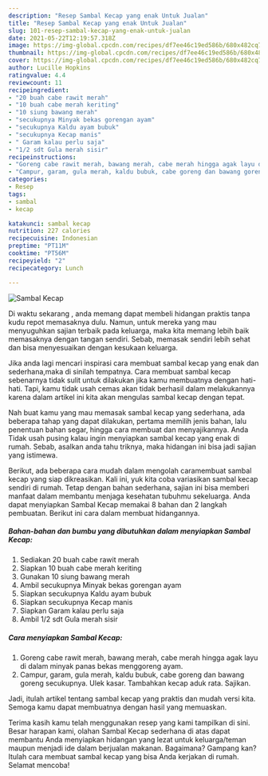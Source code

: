 ```yaml
---
description: "Resep Sambal Kecap yang enak Untuk Jualan"
title: "Resep Sambal Kecap yang enak Untuk Jualan"
slug: 101-resep-sambal-kecap-yang-enak-untuk-jualan
date: 2021-05-22T12:19:57.318Z
image: https://img-global.cpcdn.com/recipes/df7ee46c19ed586b/680x482cq70/sambal-kecap-foto-resep-utama.jpg
thumbnail: https://img-global.cpcdn.com/recipes/df7ee46c19ed586b/680x482cq70/sambal-kecap-foto-resep-utama.jpg
cover: https://img-global.cpcdn.com/recipes/df7ee46c19ed586b/680x482cq70/sambal-kecap-foto-resep-utama.jpg
author: Lucille Hopkins
ratingvalue: 4.4
reviewcount: 11
recipeingredient:
- "20 buah cabe rawit merah"
- "10 buah cabe merah keriting"
- "10 siung bawang merah"
- "secukupnya Minyak bekas gorengan ayam"
- "secukupnya Kaldu ayam bubuk"
- "secukupnya Kecap manis"
- " Garam kalau perlu saja"
- "1/2 sdt Gula merah sisir"
recipeinstructions:
- "Goreng cabe rawit merah, bawang merah, cabe merah hingga agak layu di dalam minyak panas bekas menggoreng ayam."
- "Campur, garam, gula merah, kaldu bubuk, cabe goreng dan bawang goreng secukupnya. Ulek kasar. Tambahkan kecap aduk rata. Sajikan."
categories:
- Resep
tags:
- sambal
- kecap

katakunci: sambal kecap 
nutrition: 227 calories
recipecuisine: Indonesian
preptime: "PT11M"
cooktime: "PT56M"
recipeyield: "2"
recipecategory: Lunch

---
```



![Sambal Kecap](https://img-global.cpcdn.com/recipes/df7ee46c19ed586b/680x482cq70/sambal-kecap-foto-resep-utama.jpg)

Di waktu  sekarang , anda memang dapat membeli hidangan praktis tanpa kudu repot memasaknya dulu. Namun, untuk mereka yang mau menyuguhkan sajian terbaik pada keluarga, maka kita memang lebih baik memasaknya dengan tangan sendiri. Sebab, memasak sendiri lebih sehat dan bisa menyesuaikan dengan kesukaan keluarga.

Jika anda lagi mencari inspirasi cara membuat sambal kecap yang enak dan sederhana,maka di sinilah tempatnya. Cara membuat sambal kecap  sebenarnya tidak sulit untuk dilakukan jika kamu membuatnya dengan hati-hati. Tapi, kamu tidak usah cemas akan tidak berhasil dalam melakukannya 
karena dalam artikel ini kita akan mengulas sambal kecap dengan tepat.  



Nah buat kamu yang mau memasak sambal kecap yang sederhana, ada beberapa tahap yang dapat dilakukan, pertama memilih jenis bahan, lalu penentuan bahan segar, hingga cara membuat dan menyajikannya. Anda Tidak usah pusing kalau ingin menyiapkan sambal kecap yang enak di rumah. Sebab, asalkan anda  tahu triknya, maka hidangan ini bisa jadi sajian yang istimewa.

Berikut, ada beberapa cara mudah dalam mengolah caramembuat sambal kecap yang siap dikreasikan. Kali ini, yuk kita coba variasikan sambal kecap sendiri di rumah. Tetap dengan bahan sederhana, sajian ini bisa memberi manfaat dalam membantu menjaga kesehatan tubuhmu sekeluarga. Anda dapat menyiapkan Sambal Kecap memakai 8 bahan dan 2 langkah pembuatan. Berikut ini cara dalam membuat hidangannya.

<!--inarticleads1-->

##### Bahan-bahan dan bumbu yang dibutuhkan dalam menyiapkan Sambal Kecap:

1. Sediakan 20 buah cabe rawit merah
1. Siapkan 10 buah cabe merah keriting
1. Gunakan 10 siung bawang merah
1. Ambil secukupnya Minyak bekas gorengan ayam
1. Siapkan secukupnya Kaldu ayam bubuk
1. Siapkan secukupnya Kecap manis
1. Siapkan  Garam kalau perlu saja
1. Ambil 1/2 sdt Gula merah sisir




<!--inarticleads2-->

##### Cara menyiapkan Sambal Kecap:

1. Goreng cabe rawit merah, bawang merah, cabe merah hingga agak layu di dalam minyak panas bekas menggoreng ayam.
1. Campur, garam, gula merah, kaldu bubuk, cabe goreng dan bawang goreng secukupnya. Ulek kasar. Tambahkan kecap aduk rata. Sajikan.




Jadi, itulah artikel tentang  sambal kecap  yang praktis dan mudah versi kita. Semoga kamu dapat membuatnya dengan hasil yang memuaskan. 

Terima kasih kamu telah menggunakan resep yang kami tampilkan di sini. Besar harapan kami, olahan  Sambal Kecap sederhana di atas dapat membantu Anda menyiapkan hidangan yang lezat untuk keluarga/teman maupun menjadi ide dalam berjualan makanan. Bagaimana? Gampang kan? Itulah cara membuat sambal kecap yang bisa Anda kerjakan di rumah. Selamat mencoba!

